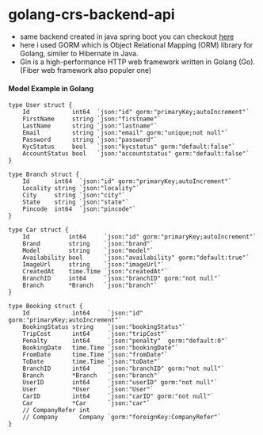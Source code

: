 # golang-crs-backend-api
- same backend created in java spring boot you can checkout [here](https://github.com/Online-Car-Rental-System-CDAC-Proj/BackEnd)
- here i used GORM which is Object Relational Mapping (ORM) library for Golang, similer to Hibernate in Java.
- Gin is a high-performance HTTP web framework written in Golang (Go). (Fiber web framework also populer one)
#### Model Example in Golang
```
type User struct {
	Id            int64  `json:"id" gorm:"primaryKey;autoIncrement"`
	FirstName     string `json:"firstname"`
	LastName      string `json:"lastname"`
	Email         string `json:"email" gorm:"unique;not null"`
	Password      string `json:"password"`
	KycStatus     bool   `json:"kycstatus" gorm:"default:false"`
	AccountStatus bool   `json:"accountstatus" gorm:"default:false"`
}

type Branch struct {
	Id       int64  `json:"id" gorm:"primaryKey;autoIncrement"`
	Locality string `json:"locality"`
	City     string `json:"city"`
	State    string `json:"state"`
	Pincode  int64  `json:"pincode"`
}

type Car struct {
	Id           int64     `json:"id" gorm:"primaryKey;autoIncrement"`
	Brand        string    `json:"brand"`
	Model        string    `json:"model"`
	Availability bool      `json:"availability" gorm:"default:true"`
	ImageUrl     string    `json:"imageUrl"`
	CreatedAt    time.Time `json:"createdAt"`
	BranchID     int64     `json:"branchID" gorm:"not null"`
	Branch       *Branch   `json:"branch"`
}

type Booking struct {
	Id            int64     `json:"id" gorm:"primaryKey;autoIncrement"`
	BookingStatus string    `json:"bookingStatus"`
	TripCost      int64     `json:"tripCost"`
	Penalty       int64     `json:"penalty"  gorm:"default:0"`
	BookingDate   time.Time `json:"bookingDate"`
	FromDate      time.Time `json:"fromDate"`
	ToDate        time.Time `json:"toDate"`
	BranchID      int64     `json:"branchID" gorm:"not null"`
	Branch        *Branch   `json:"branch"`
	UserID        int64     `json:"userID" gorm:"not null"`
	User          *User     `json:"User"`
	CarID         int64     `json:"carID" gorm:"not null"`
	Car           *Car      `json:"car"`
	// CompanyRefer int
	// Company      Company `gorm:"foreignKey:CompanyRefer"`
}
```
  
